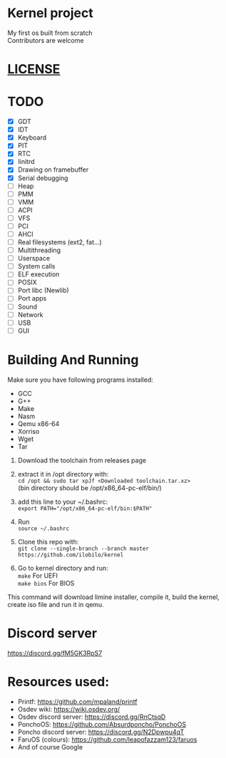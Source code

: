 # Kernel project
My first os built from scratch<br />
Contributors are welcome

# [LICENSE](LICENSE)

# TODO

- [x] GDT
- [x] IDT
- [x] Keyboard
- [x] PIT
- [x] RTC
- [x] Iinitrd
- [x] Drawing on framebuffer
- [x] Serial debugging
- [ ] Heap
- [ ] PMM
- [ ] VMM
- [ ] ACPI
- [ ] VFS
- [ ] PCI
- [ ] AHCI
- [ ] Real filesystems (ext2, fat...)
- [ ] Multithreading
- [ ] Userspace
- [ ] System calls
- [ ] ELF execution
- [ ] POSIX
- [ ] Port libc (Newlib)
- [ ] Port apps
- [ ] Sound
- [ ] Network
- [ ] USB
- [ ] GUI

# Building And Running

Make sure you have following programs installed:
* GCC
* G++
* Make
* Nasm
* Qemu x86-64
* Xorriso
* Wget
* Tar

1. Download the toolchain from releases page

2. extract it in /opt directory with:<br />
``cd /opt && sudo tar xpJf <Downloaded toolchain.tar.xz>``<br />
(bin directory should be /opt/x86_64-pc-elf/bin/)

3. add this line to your ~/.bashrc:<br />
``export PATH="/opt/x86_64-pc-elf/bin:$PATH"``

4. Run<br />``source ~/.bashrc``

5. Clone this repo with:<br />
``git clone --single-branch --branch master https://github.com/ilobilo/kernel``

6. Go to kernel directory and run:<br />
``make`` For UEFI<br />
``make bios`` For BIOS<br />

This command will download limine installer, compile it, build the kernel, create iso file and run it in qemu.

# Discord server
https://discord.gg/fM5GK3RpS7

# Resources used:
* Printf: https://github.com/mpaland/printf
* Osdev wiki: https://wiki.osdev.org/
* Osdev discord server: https://discord.gg/RnCtsqD
* PonchoOS: https://github.com/Absurdponcho/PonchoOS
* Poncho discord server: https://discord.gg/N2Dpwpu4qT
* FaruOS (colours): https://github.com/leapofazzam123/faruos
* And of course Google
